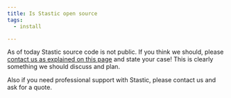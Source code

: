 ```yaml
---
title: Is Stastic open source
tags:
  - install

---
```

As of today Stastic source code is not public. If you think we should,  please [contact us as explained on this page](/contact) and state your case! This is clearly something we should discuss and plan.

Also if you need professional support with Stastic, please contact us and ask for a quote.
